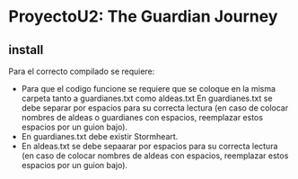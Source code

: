 # ProyectoU2: The Guardian Journey
## install
Para el correcto compilado se requiere:
- Para que el codigo funcione se requiere que se coloque en la misma carpeta tanto a guardianes.txt como aldeas.txt
En guardianes.txt se debe separar por espacios para su correcta lectura (en caso de colocar nombres de aldeas o guardianes con espacios, reemplazar estos espacios por un guion bajo).
- En guardianes.txt debe existir Stormheart.
- En aldeas.txt se debe sepaarar por espacios para su correcta lectura (en caso de colocar nombres de aldeas con espacios, reemplazar estos espacios por un guion bajo).

